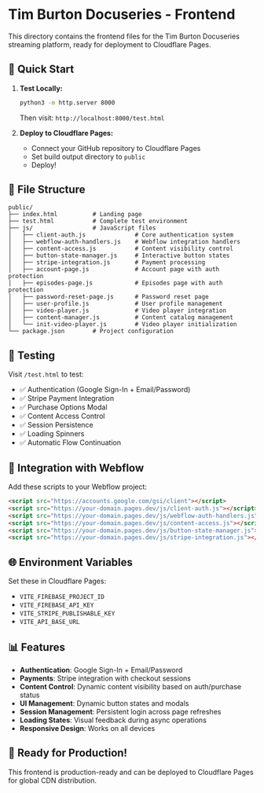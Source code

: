 # Tim Burton Docuseries - Frontend

This directory contains the frontend files for the Tim Burton Docuseries streaming platform, ready for deployment to Cloudflare Pages.

## 🚀 Quick Start

1. **Test Locally:**
   ```bash
   python3 -m http.server 8000
   ```
   Then visit: `http://localhost:8000/test.html`

2. **Deploy to Cloudflare Pages:**
   - Connect your GitHub repository to Cloudflare Pages
   - Set build output directory to `public`
   - Deploy!

## 📁 File Structure

```
public/
├── index.html          # Landing page
├── test.html           # Complete test environment
├── js/                 # JavaScript files
│   ├── client-auth.js              # Core authentication system
│   ├── webflow-auth-handlers.js    # Webflow integration handlers
│   ├── content-access.js           # Content visibility control
│   ├── button-state-manager.js     # Interactive button states
│   ├── stripe-integration.js       # Payment processing
│   ├── account-page.js             # Account page with auth protection
│   ├── episodes-page.js            # Episodes page with auth protection
│   ├── password-reset-page.js      # Password reset page
│   ├── user-profile.js             # User profile management
│   ├── video-player.js             # Video player integration
│   ├── content-manager.js          # Content catalog management
│   └── init-video-player.js        # Video player initialization
└── package.json        # Project configuration
```

## 🧪 Testing

Visit `/test.html` to test:
- ✅ Authentication (Google Sign-In + Email/Password)
- ✅ Stripe Payment Integration
- ✅ Purchase Options Modal
- ✅ Content Access Control
- ✅ Session Persistence
- ✅ Loading Spinners
- ✅ Automatic Flow Continuation

## 🔧 Integration with Webflow

Add these scripts to your Webflow project:

```html
<script src="https://accounts.google.com/gsi/client"></script>
<script src="https://your-domain.pages.dev/js/client-auth.js"></script>
<script src="https://your-domain.pages.dev/js/webflow-auth-handlers.js"></script>
<script src="https://your-domain.pages.dev/js/content-access.js"></script>
<script src="https://your-domain.pages.dev/js/button-state-manager.js"></script>
<script src="https://your-domain.pages.dev/js/stripe-integration.js"></script>
```

## 🌐 Environment Variables

Set these in Cloudflare Pages:

- `VITE_FIREBASE_PROJECT_ID`
- `VITE_FIREBASE_API_KEY`
- `VITE_STRIPE_PUBLISHABLE_KEY`
- `VITE_API_BASE_URL`

## 📊 Features

- **Authentication**: Google Sign-In + Email/Password
- **Payments**: Stripe integration with checkout sessions
- **Content Control**: Dynamic content visibility based on auth/purchase status
- **UI Management**: Dynamic button states and modals
- **Session Management**: Persistent login across page refreshes
- **Loading States**: Visual feedback during async operations
- **Responsive Design**: Works on all devices

## 🚀 Ready for Production!

This frontend is production-ready and can be deployed to Cloudflare Pages for global CDN distribution.
